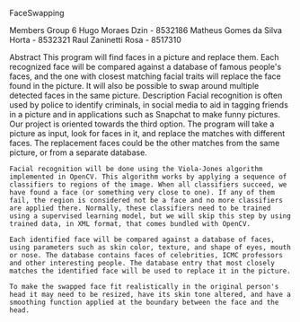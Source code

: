 FaceSwapping

Members
Group 6
Hugo Moraes Dzin - 8532186
Matheus Gomes da Silva Horta - 8532321
Raul Zaninetti Rosa - 8517310

Abstract
This program will find faces in a picture and replace them. Each recognized face will be compared against a database of famous people's faces, and the one with closest matching facial traits will replace the face found in the picture. It will also be possible to swap around multiple detected faces in the same picture.
Description
Facial recognition is often used by police to identify criminals, in social media to aid in tagging friends in a picture and in applications such as Snapchat to make funny pictures. Our project is oriented towards the third option. The program will take a picture as input, look for faces in it, and replace the matches with different faces. The replacement faces could be the other matches from the same picture, or from a separate database.
 
	Facial recognition will be done using the Viola-Jones algorithm implemented in OpenCV. This algorithm works by applying a sequence of classifiers to regions of the image. When all classifiers succeed, we have found a face (or something very close to one). If any of them fail, the region is considered not be a face and no more classifiers are applied there. Normally, these classifiers need to be trained using a supervised learning model, but we will skip this step by using trained data, in XML format, that comes bundled with OpenCV.
 
	Each identified face will be compared against a database of faces, using parameters such as skin color, texture, and shape of eyes, mouth or nose. The database contains faces of celebrities, ICMC professors and other interesting people. The database entry that most closely matches the identified face will be used to replace it in the picture.
 
	To make the swapped face fit realistically in the original person's head it may need to be resized, have its skin tone altered, and have a smoothing function applied at the boundary between the face and the head.
